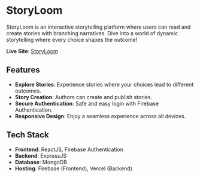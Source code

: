 # StoryLoom

StoryLoom is an interactive storytelling platform where users can read and create stories with branching narratives. Dive into a world of dynamic storytelling where every choice shapes the outcome!

**Live Site**: [StoryLoom](https://story-loom-50a56.web.app/)

## Features

- **Explore Stories**: Experience stories where your choices lead to different outcomes.
- **Story Creation**: Authors can create and publish stories.
- **Secure Authentication**: Safe and easy login with Firebase Authentication.
- **Responsive Design**: Enjoy a seamless experience across all devices.

## Tech Stack

- **Frontend**: ReactJS, Firebase Authentication
- **Backend**: ExpressJS
- **Database**: MongoDB
- **Hosting**: Firebase (Frontend), Vercel (Backend)